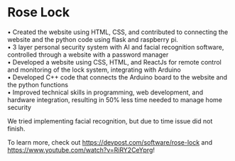 # Rose Lock
• Created the website using HTML, CSS, and contributed to connecting the website and the python code using flask and raspberry pi. 
<br>
• 3 layer personal security system with AI and facial recognition software, controlled through a website with a password
manager
<br>
• Developed a website using CSS, HTML, and ReactJs for remote control and monitoring of the lock system, integrating
with Arduino
<br>
• Developed C++ code that connects the Arduino board to the website and the python functions
<br>
• Improved technical skills in programming, web development, and hardware integration, resulting in 50% less time needed
to manage home security
<br>

We tried implementing facial recognition, but due to time issue did not finish.

To learn more, check out https://devpost.com/software/rose-lock
                     and https://www.youtube.com/watch?v=RiRY2CeYprg!
